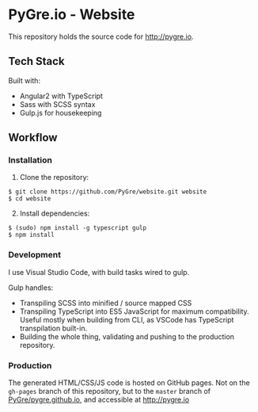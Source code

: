 # PyGre.io - Website

This repository holds the source code for http://pygre.io.

## Tech Stack

Built with:

* Angular2 with TypeScript
* Sass with SCSS syntax
* Gulp.js for housekeeping

## Workflow

### Installation

1. Clone the repository:
```
$ git clone https://github.com/PyGre/website.git website
$ cd website
```
2. Install dependencies:
```
$ (sudo) npm install -g typescript gulp
$ npm install
```

### Development

I use Visual Studio Code, with build tasks wired to gulp.

Gulp handles:
* Transpiling SCSS into minified / source mapped CSS
* Transpiling TypeScript into ES5 JavaScript for maximum compatibility. Useful
mostly when building from CLI, as VSCode has TypeScript transpilation built-in.
* Building the whole thing, validating and pushing to the production repository.

### Production

The generated HTML/CSS/JS code is hosted on GitHub pages. Not on the `gh-pages`
branch of this repository, but to the `master` branch of [PyGre/pygre.github.io](https://github.com/PyGre/pygre.github.io),
and accessible at http://pygre.io
